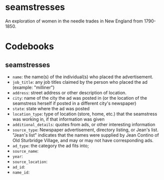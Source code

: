 # seamstresses

An exploration of women in the needle trades in New England from 1790-1850.

# Codebooks

## seamstresses

* `name`: the name(s) of the individual(s) who placed the advertisement.
* `job_title`: any job titles claimed by the person who placed the ad (example: "milliner")
* `address`: street address or other description of location.
* `city`: name of the city the ad was posted in (or the location of the seamstress herself if posted in a different city's newspaper) 
* `state`: state where the ad was posted
* `location_type`: type of location (store, home, etc.) that the seamstress was working in, if that information was given
* `additional_details`: quotes from ads, or other interesting information
* `source_type`: Newspaper advertisement, directory listing, or Jean's list. "Jean's list" indicates that the names were supplied by Jean Contino of Old Sturbridge Village, and may or may not have corresponding ads. 
* `ad_type`: the category the ad fits into; 
* `source_name`:
* `year`:
* `source_location`:
* `ad_id`:
* `name_id`:

